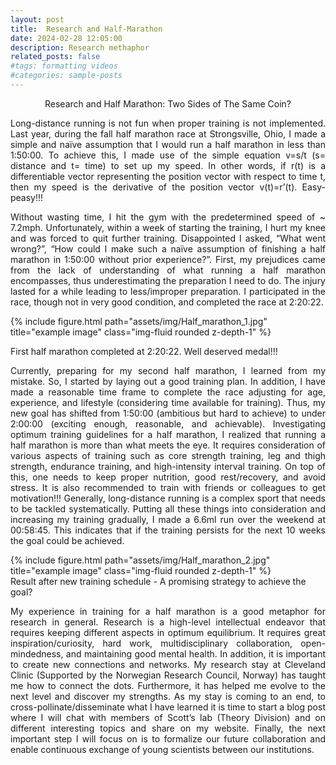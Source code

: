 ```yaml
---
layout: post
title:  Research and Half-Marathon
date: 2024-02-28 12:05:00
description: Research methaphor
related_posts: false
#tags: formatting videos
#categories: sample-posts
---
```

<p align="center"> <span class="font-weight-bold"> Research and Half Marathon: Two Sides of The Same Coin? </span> </p>


<p align="justify"> Long-distance running is not fun when proper training is not implemented. Last year, during the 
fall half marathon race at Strongsville, Ohio, I made a simple and naïve assumption that I would run a half marathon in 
less than 1:50:00. To achieve this, I made use of the simple equation v=s/t (s= distance and t= time) to set up my speed. 
In other words, if r(t) is a differentiable vector representing the position vector with respect to time t, then my speed is 
the derivative of the position vector v(t)=r’(t). Easy-peasy!!! </p>
<p align="justify"> Without wasting time, I hit the gym with the predetermined speed of ~ 7.2mph. Unfortunately, within a week of starting the training, I hurt my knee and was forced to quit further training. Disappointed I asked, “What went wrong?”, “How could I make such a naïve assumption of finishing a half marathon in 1:50:00 without prior experience?”. First, my prejudices came from the lack of understanding of what running a half marathon encompasses, thus underestimating the preparation I need to do. The injury lasted for a while leading to less/improper preparation. I participated in the race, though not in very good condition, and completed the race at 2:20:22. </p>
<p align="center"> 
<div class="row">
    <div class="row justify-content-sm-center">
        <div class="col-sm-6 mt-3 mt-md-0">
        {% include figure.html path="assets/img/Half_marathon_1.jpg" title="example image" class="img-fluid rounded z-depth-1" %}
        </div>
    </div>
</div> </p>

<div class="caption">
   <span class="font-weight-bold"> First half marathon completed at 2:20:22. Well deserved medal!!! </span>
</div> 
<p align="justify">Currently, preparing for my second half marathon, I learned from my mistake. So, I started by laying out a good training plan. In addition, I have made a reasonable time frame to complete the race adjusting for age, experience, and lifestyle (considering time available for training). Thus, my new goal has shifted from 1:50:00 (ambitious but hard to achieve) to under 2:00:00 (exciting enough, reasonable, and achievable). Investigating optimum training guidelines for a half marathon, I realized that running a half marathon is more than what meets the eye. It requires consideration of various aspects of training such as core strength training, leg and thigh strength, endurance training, and high-intensity interval training. On top of this, 
one needs to keep proper nutrition, good rest/recovery, and avoid stress. It is also recommended to train with friends or 
colleagues to get motivation!!! Generally, long-distance running is a complex sport that needs to be tackled systematically. 
Putting all these things into consideration and increasing my training gradually, I made a 6.6ml run over the weekend at 00:58:45.
This indicates that if the training persists for the next 10 weeks the goal could be achieved. </p>
<div class="row">
    <div class="row align-sm-center">
        <div class="col-sm-6 mt-3 mt-md-0">
        {% include figure.html path="assets/img/Half_marathon_2.jpg" title="example image" class="img-fluid rounded z-depth-1" %}
        </div>
    </div>
</div>
<div class="caption">
    Result after new training schedule - A promising strategy to achieve the goal?  
</div>
<p align="justify">My experience in training for a half marathon is a good metaphor for research in general. Research is a high-level intellectual endeavor that requires keeping different aspects in optimum equilibrium. It requires great inspiration/curiosity, hard work, multidisciplinary collaboration, open-mindedness, and maintaining good mental health. In addition, it is important to create new connections and networks. My research stay at Cleveland Clinic (Supported by the Norwegian Research Council, Norway) has taught me how to connect the dots. Furthermore, it has helped me evolve to the next level and discover my strengths. As my stay is coming to an end, to cross-pollinate/disseminate what I have learned it is time to start a blog post where I will chat with members of Scott’s lab (Theory Division) and on different interesting topics and share on my website. Finally, the next important step I will focus on is to formalize our future collaboration and enable continuous exchange of young scientists between our institutions. </p>


